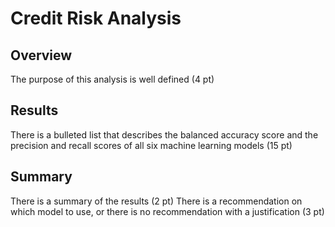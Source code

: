 # Credit Risk Analysis

## Overview

The purpose of this analysis is well defined (4 pt)

## Results

There is a bulleted list that describes the balanced accuracy score and the precision and recall scores of all six machine learning models (15 pt)

## Summary

There is a summary of the results (2 pt)
There is a recommendation on which model to use, or there is no recommendation with a justification (3 pt)
 
